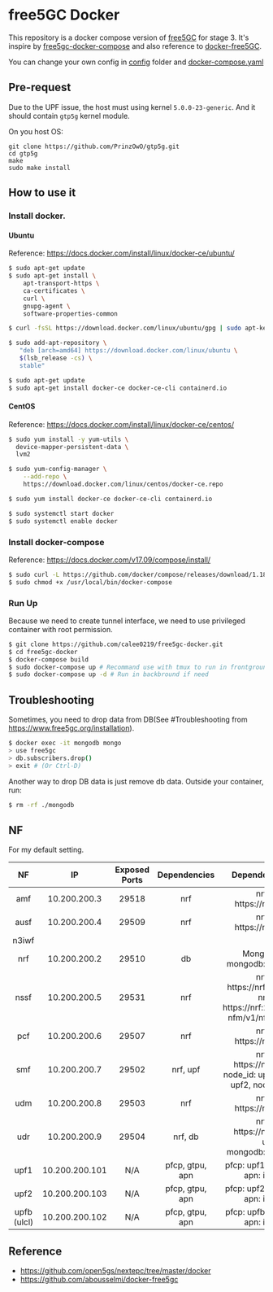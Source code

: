 # free5GC Docker

This repository is a docker compose version of [free5GC](https://github.com/free5gc/free5gc) for stage 3. It's inspire by [free5gc-docker-compose](https://github.com/calee0219/free5gc-docker-compose) and also reference to [docker-free5GC](https://github.com/abousselmi/docker-free5gc).

You can change your own config in [config](./config) folder and [docker-compose.yaml](docker-compose.yaml)

## Pre-request

Due to the UPF issue, the host must using kernel `5.0.0-23-generic`. And it should contain `gtp5g` kernel module.

On you host OS:
```
git clone https://github.com/PrinzOwO/gtp5g.git
cd gtp5g
make
sudo make install
```

## How to use it
### Install docker.

#### Ubuntu
Reference: https://docs.docker.com/install/linux/docker-ce/ubuntu/
```bash
$ sudo apt-get update
$ sudo apt-get install \
    apt-transport-https \
    ca-certificates \
    curl \
    gnupg-agent \
    software-properties-common

$ curl -fsSL https://download.docker.com/linux/ubuntu/gpg | sudo apt-key add -

$ sudo add-apt-repository \
   "deb [arch=amd64] https://download.docker.com/linux/ubuntu \
   $(lsb_release -cs) \
   stable"

$ sudo apt-get update
$ sudo apt-get install docker-ce docker-ce-cli containerd.io
```

#### CentOS
Reference: https://docs.docker.com/install/linux/docker-ce/centos/
```bash
$ sudo yum install -y yum-utils \
  device-mapper-persistent-data \
  lvm2

$ sudo yum-config-manager \
    --add-repo \
    https://download.docker.com/linux/centos/docker-ce.repo

$ sudo yum install docker-ce docker-ce-cli containerd.io

$ sudo systemctl start docker
$ sudo systemctl enable docker
```

### Install docker-compose
Reference: https://docs.docker.com/v17.09/compose/install/
```bash
$ sudo curl -L https://github.com/docker/compose/releases/download/1.18.0/docker-compose-`uname -s`-`uname -m` -o /usr/local/bin/docker-compose
$ sudo chmod +x /usr/local/bin/docker-compose
```

### Run Up
Because we need to create tunnel interface, we need to use privileged container with root permission.
```bash
$ git clone https://github.com/calee0219/free5gc-docker.git
$ cd free5gc-docker
$ docker-compose build
$ sudo docker-compose up # Recommand use with tmux to run in frontground
$ sudo docker-compose up -d # Run in backbround if need
```

## Troubleshooting
Sometimes, you need to drop data from DB(See #Troubleshooting from https://www.free5gc.org/installation).
```bash
$ docker exec -it mongodb mongo
> use free5gc
> db.subscribers.drop()
> exit # (Or Ctrl-D)
```

Another way to drop DB data is just remove db data. Outside your container, run:
```bash
$ rm -rf ./mongodb
```

## NF

For my default setting.

| NF | IP | Exposed Ports | Dependencies | Dependencies URI |
|:-:|:-:|:-:|:-:|:-:|
| amf | 10.200.200.3 | 29518 | nrf | nrfUri: https://nrf:29510 |
| ausf | 10.200.200.4 | 29509 | nrf | nrfUri: https://nrf:29510 |
| n3iwf |
| nrf | 10.200.200.2 | 29510 | db | MongoDBUrl: mongodb://db:27017 |
| nssf | 10.200.200.5 | 29531 | nrf | nrfUri: https://nrf:29510gg/,<br/>nrfId: https://nrf:29510/nnrf-nfm/v1/nf-instances |
| pcf | 10.200.200.6 | 29507 | nrf | nrfUri: https://nrf:29510 |
| smf | 10.200.200.7 | 29502 | nrf, upf | nrfUri: https://nrf:29510,<br/>node_id: upf1, node_id: upf2, node_id: upf3 |
| udm | 10.200.200.8 | 29503 | nrf | nrfUri: https://nrf:29510 |
| udr | 10.200.200.9 | 29504 | nrf, db | nrfUri: https://nrf:29510,<br/>url: mongodb://db:27017 |
| upf1 | 10.200.200.101 | N/A | pfcp, gtpu, apn | pfcp: upf1, gtpu: upf1, apn: internet |
| upf2 | 10.200.200.103 | N/A | pfcp, gtpu, apn | pfcp: upf2, gtpu: upf2, apn: internet |
| upfb (ulcl) | 10.200.200.102 | N/A | pfcp, gtpu, apn | pfcp: upfb, gtpu: upfb, apn: intranet |

## Reference
- https://github.com/open5gs/nextepc/tree/master/docker
- https://github.com/abousselmi/docker-free5gc
